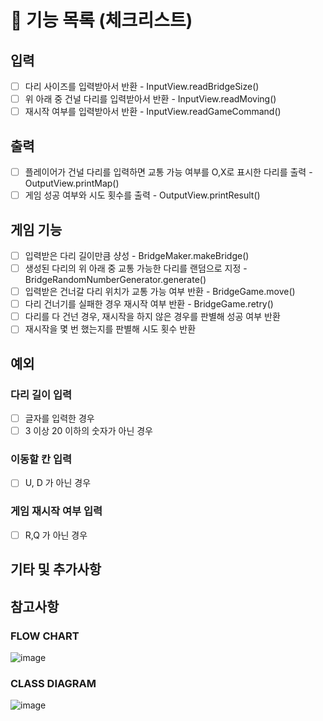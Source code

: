 # 🚀 기능 목록 (체크리스트)

## 입력

- [ ] 다리 사이즈를 입력받아서 반환 - InputView.readBridgeSize()
- [ ] 위 아래 중 건널 다리를 입력받아서 반환 - InputView.readMoving()
- [ ] 재시작 여부를 입력받아서 반환 - InputView.readGameCommand()

## 출력

- [ ] 플레이어가 건널 다리를 입력하면 교통 가능 여부를 O,X로 표시한 다리를 출력 - OutputView.printMap()
- [ ] 게임 성공 여부와 시도 횟수를 출력 - OutputView.printResult()

## 게임 기능

- [ ] 입력받은 다리 길이만큼 샹성 - BridgeMaker.makeBridge()
- [ ] 생성된 다리의 위 아래 중 교통 가능한 다리를 랜덤으로 지정 - BridgeRandomNumberGenerator.generate()
- [ ] 입력받은 건너갈 다리 위치가 교통 가능 여부 반환 - BridgeGame.move()
- [ ] 다리 건너기를 실패한 경우 재시작 여부 반환 - BridgeGame.retry()
- [ ] 다리를 다 건넌 경우, 재시작을 하지 않은 경우를 판별해 성공 여부 반환
- [ ] 재시작을 몇 번 했는지를 판별해 시도 횟수 반환

## 예외

### 다리 길이 입력
- [ ] 글자를 입력한 경우
- [ ] 3 이상 20 이하의 숫자가 아닌 경우

### 이동할 칸 입력
- [ ] U, D 가 아닌 경우

### 게임 재시작 여부 입력
- [ ] R,Q 가 아닌 경우

## 기타 및 추가사항

## 참고사항

### FLOW CHART

![image](https://user-images.githubusercontent.com/92911823/202137219-9823a274-e54e-4986-b2b6-01b94463b92b.png)

### CLASS DIAGRAM

![image](https://user-images.githubusercontent.com/92911823/202137247-b5b262bf-ea1b-44a9-961a-22b7ceba9c1e.png)
